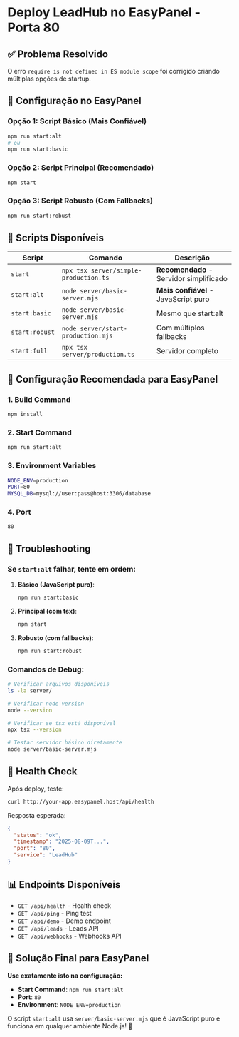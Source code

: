 # Deploy LeadHub no EasyPanel - Porta 80

## ✅ **Problema Resolvido**

O erro `require is not defined in ES module scope` foi corrigido criando múltiplas opções de startup.

## 🚀 **Configuração no EasyPanel**

### Opção 1: Script Básico (Mais Confiável)
```bash
npm run start:alt
# ou
npm run start:basic
```

### Opção 2: Script Principal (Recomendado)
```bash
npm start
```

### Opção 3: Script Robusto (Com Fallbacks)
```bash
npm run start:robust
```

## 📝 **Scripts Disponíveis**

| Script | Comando | Descrição |
|--------|---------|-----------|
| `start` | `npx tsx server/simple-production.ts` | **Recomendado** - Servidor simplificado |
| `start:alt` | `node server/basic-server.mjs` | **Mais confiável** - JavaScript puro |
| `start:basic` | `node server/basic-server.mjs` | Mesmo que start:alt |
| `start:robust` | `node server/start-production.mjs` | Com múltiplos fallbacks |
| `start:full` | `npx tsx server/production.ts` | Servidor completo |

## 🎯 **Configuração Recomendada para EasyPanel**

### 1. **Build Command**
```bash
npm install
```

### 2. **Start Command**
```bash
npm run start:alt
```

### 3. **Environment Variables**
```bash
NODE_ENV=production
PORT=80
MYSQL_DB=mysql://user:pass@host:3306/database
```

### 4. **Port**
```
80
```

## 🔧 **Troubleshooting**

### Se `start:alt` falhar, tente em ordem:

1. **Básico (JavaScript puro)**:
   ```bash
   npm run start:basic
   ```

2. **Principal (com tsx)**:
   ```bash
   npm start
   ```

3. **Robusto (com fallbacks)**:
   ```bash
   npm run start:robust
   ```

### Comandos de Debug:

```bash
# Verificar arquivos disponíveis
ls -la server/

# Verificar node version
node --version

# Verificar se tsx está disponível
npx tsx --version

# Testar servidor básico diretamente
node server/basic-server.mjs
```

## 🏥 **Health Check**

Após deploy, teste:
```bash
curl http://your-app.easypanel.host/api/health
```

Resposta esperada:
```json
{
  "status": "ok",
  "timestamp": "2025-08-09T...",
  "port": "80",
  "service": "LeadHub"
}
```

## 📊 **Endpoints Disponíveis**

- `GET /api/health` - Health check
- `GET /api/ping` - Ping test  
- `GET /api/demo` - Demo endpoint
- `GET /api/leads` - Leads API
- `GET /api/webhooks` - Webhooks API

## 🎉 **Solução Final para EasyPanel**

**Use exatamente isto na configuração:**

- **Start Command**: `npm run start:alt`
- **Port**: `80`
- **Environment**: `NODE_ENV=production`

O script `start:alt` usa `server/basic-server.mjs` que é JavaScript puro e funciona em qualquer ambiente Node.js! 🚀
